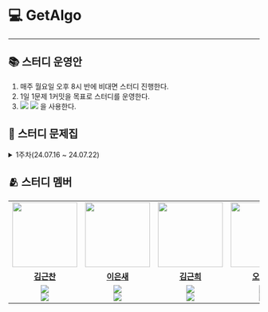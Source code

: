 # 💻 GetAlgo
---

## 📚 스터디 운영안
1. 매주 월요일 오후 8시 반에 비대면 스터디 진행한다.
2. 1일 1문제 1커밋을 목표로 스터디를 운영한다. 
3.  <img src="https://img.shields.io/badge/C-A8B9CC?style=flat-square&logo=C&logoColor=white"/> <img src="https://img.shields.io/badge/C++-00599C?style=flat-square&logo=C%2B%2B&logoColor=white"/> 을 사용한다.

## 📑 스터디 문제집
<details>
<summary>1주차(24.07.16 ~ 24.07.22)</summary>
<div markdown="1">       

|문제 출처(플랫폼)|문제 이름|난이도|알고리즘|
|:---:|:---:|:---:|:---:|
|BOJ|[별 찍기 - 2](https://www.acmicpc.net/problem/2439)|<img src="https://static.solved.ac/tier_small/3.svg" alt="Bronze IV" class="css-1vnxcg0" width="10px" height="10px">|```프기```|
|BOJ|[숫자의 합](https://www.acmicpc.net/problem/11720)||```프기```|
|BOJ|[A + B - C](https://www.acmicpc.net/problem/31403)||```프기```|
|BOJ|[최댓값](https://www.acmicpc.net/problem/2562)||```프기```|
|BOJ|[알람 시계](https://www.acmicpc.net/problem/2884)||```프기```|
|BOJ|[ACM 호텔](https://www.acmicpc.net/problem/10250)||```프기```|
|BOJ|[최소, 최대](https://www.acmicpc.net/problem/10818)||```프기```|
|BOJ|[단어의 개수](https://www.acmicpc.net/problem/1152)||```프기```|
|BOJ|[숫자의 개수](https://www.acmicpc.net/problem/2577)||```프기```|
|BOJ|[문자열 반복](https://www.acmicpc.net/problem/2675)||```프기```|
|BOJ|[음계](https://www.acmicpc.net/problem/2920)||```프기```|
|BOJ|[나머지](https://www.acmicpc.net/problem/3052)||```프기```|
|BOJ|[OX퀴즈](https://www.acmicpc.net/problem/8958)||```프기```|
|BOJ|[알파벳 찾기](https://www.acmicpc.net/problem/10809)||```프기```|
</div>
</details>

## 🫂 스터디 멤버
<table>
 <tr>
    <td align="center"><a href="https://github.com/geunchanKim"><img src="https://avatars.githubusercontent.com/geunchanKim" width="130px;" alt=""></a></td>
    <td align="center"><a href="https://github.com/codingbird1234"><img src="https://avatars.githubusercontent.com/codingbird1234" width="130px;" alt=""></a></td>
    <td align="center"><a href="https://github.com/g1nya2"><img src="https://avatars.githubusercontent.com/g1nya2" width="130px;" alt=""></a></td>
    <td align="center"><a href="https://github.com/junhyeok0331"><img src="https://avatars.githubusercontent.com/junhyeok1234" width="130px;" alt=""></a></td>
    <td align="center"><a href="https://github.com/two2e"><img src="https://avatars.githubusercontent.com/two2e" width="130px;" alt=""></a></td>
  </tr>
  <tr>
    <td align="center"><a href="https://github.com/geunchanKim"><b>김근찬</b></a></td>
    <td align="center"><a href="https://github.com/codingbird1234"><b>이은새</b></a></td>
    <td align="center"><a href="https://github.com/g1nya2"><b>김근희</b></a></td>
    <td align="center"><a href="https://github.com/junhteok1234"><b>오준혁</b></a></td>
    <td align="center"><a href="https://github.com/two2e"><b>하윤지</b></a></td>
  </tr>
  <tr> 
    <td align="center"><img src="https://img.shields.io/badge/C-A8B9CC?style=flat-square&logo=C&logoColor=white"/><br/><img src="https://img.shields.io/badge/C++-00599C?style=flat-square&logo=C%2B%2B&logoColor=white"/></td>
    <td align="center"><img src="https://img.shields.io/badge/C-A8B9CC?style=flat-square&logo=C&logoColor=white"/><br/><img src="https://img.shields.io/badge/C++-00599C?style=flat-square&logo=C%2B%2B&logoColor=white"/></td>
    <td align="center"><img src="https://img.shields.io/badge/C-A8B9CC?style=flat-square&logo=C&logoColor=white"/><br/><img src="https://img.shields.io/badge/C++-00599C?style=flat-square&logo=C%2B%2B&logoColor=white"/></td>
    <td align="center"><img src="https://img.shields.io/badge/C-A8B9CC?style=flat-square&logo=C&logoColor=white"/><br/><img src="https://img.shields.io/badge/C++-00599C?style=flat-square&logo=C%2B%2B&logoColor=white"/></td>
    <td align="center"><img src="https://img.shields.io/badge/C-A8B9CC?style=flat-square&logo=C&logoColor=white"/><br/><img src="https://img.shields.io/badge/C++-00599C?style=flat-square&logo=C%2B%2B&logoColor=white"/></td>
  </tr> 
</table>
